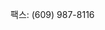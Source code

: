<Token xmlns:xlink="http://www.w3.org/1999/xlink">팩스: (609) 987-8116</Token>

<!--HONumber=Jun16_HO4-->



